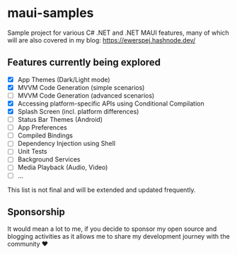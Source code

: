 # maui-samples
Sample project for various C# .NET and .NET MAUI features, many of which will are also covered in my blog: https://ewerspej.hashnode.dev/

## Features currently being explored ##

- [x] App Themes (Dark/Light mode)
- [x] MVVM Code Generation (simple scenarios)
- [ ] MVVM Code Generation (advanced scenarios)
- [x] Accessing platform-specific APIs using Conditional Compilation
- [x] Splash Screen (incl. platform differences)
- [ ] Status Bar Themes (Android)
- [ ] App Preferences
- [ ] Compiled Bindings
- [ ] Dependency Injection using Shell
- [ ] Unit Tests
- [ ] Background Services
- [ ] Media Playback (Audio, Video)
- [ ] ...

This list is not final and will be extended and updated frequently.

## Sponsorship ##

It would mean a lot to me, if you decide to sponsor my open source and blogging activities as it allows me to share my development journey with the community ❤️
